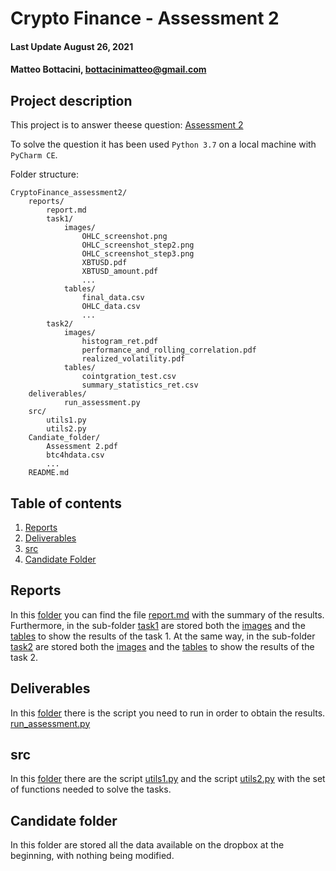 # Crypto Finance - Assessment 2

#### Last Update August 26, 2021 ####
#### Matteo Bottacini, [bottacinimatteo@gmail.com](mailto:bottacinimatteo@gmail.com) ####


## Project description

This project is to answer theese question: [Assessment 2](../CryptoFinance_assessment2/Candidate_folder/Assessment%202.pdf)


To solve the question it has been used `Python 3.7` on a local machine with `PyCharm CE`.

Folder structure:
~~~~
CryptoFinance_assessment2/
    reports/
        report.md
        task1/
            images/
                OHLC_screenshot.png
                OHLC_screenshot_step2.png
                OHLC_screenshot_step3.png
                XBTUSD.pdf
                XBTUSD_amount.pdf
                ...
            tables/
                final_data.csv
                OHLC_data.csv
                ...
        task2/
            images/
                histogram_ret.pdf
                performance_and_rolling_correlation.pdf
                realized_volatility.pdf
            tables/
                cointgration_test.csv
                summary_statistics_ret.csv  
    deliverables/
            run_assessment.py
    src/
        utils1.py
        utils2.py
    Candiate_folder/
        Assessment 2.pdf
        btc4hdata.csv
        ...
    README.md
~~~~

## Table of contents
1. [Reports](#reports)
2. [Deliverables](#deliverables)
3. [src](#src)
4. [Candidate Folder](#candidate-folder)


## Reports
In this [folder](../CryptoFinance_assessment2/reports) you can find the file [report.md](../CryptoFinance_assessment2/reports/report.md) with the summary of the results.
Furthermore, in the sub-folder [task1](../CryptoFinance_assessment2/reports/task1) are stored both the [images](../CryptoFinance_assessment2/reports/task1/images) and the [tables](../CryptoFinance_assessment2/reports/task1/tables) to show the results of the task 1.
At the same way, in the sub-folder [task2](../CryptoFinance_assessment2/reports/task2) are stored both the [images](../CryptoFinance_assessment2/reports/task2/images) and the [tables](../CryptoFinance_assessment2/reports/task2/tables) to show the results of the task 2.

## Deliverables
In this [folder](../CryptoFinance_assessment2/deliverables) there is the script you need to run in order to obtain the results.
[run_assessment.py](../CryptoFinance_assessment2/deliverables/run_assessment.py)

## src
In this [folder](../CryptoFinance_assessment2/src) there are the script [utils1.py](../CryptoFinance_assessment2/src/utils1.py) and the script [utils2.py](../CryptoFinance_assessment2/src/utils2.py) with the set of functions needed to solve the tasks.

## Candidate folder
In this folder are stored all the data available on the dropbox at the beginning, with nothing being modified.